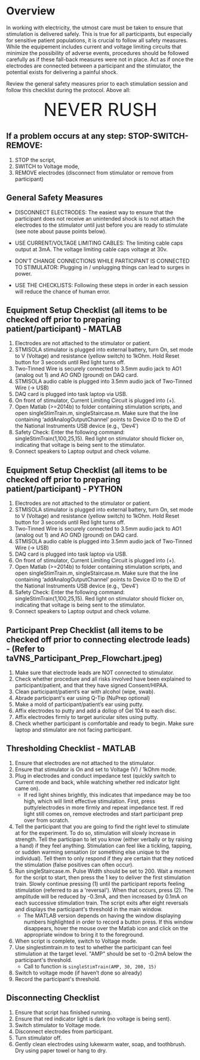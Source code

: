 # Overview 

In working with electricity, the utmost care must be taken to ensure that stimulation is  delivered safely. This is true for all participants, but especially for sensitive patient populations, it is crucial to follow all safety measures. While the equipement includes current and voltage limiting circuits that minimize the possibility of adverse events, procedures should be followed carefully as if these fall-back measures were not in place. Act as if once the electrodes are connected between a participant and the stimulator, the potential exists for delivering a painful shock.

Review the general safety measures prior to each stimulation session and follow this checklist during the protocol. Above all:

 <center> <font size="10"> NEVER RUSH </font> </center>

## If a problem occurs at any step: STOP-SWITCH-REMOVE: 

1) STOP the script, 
2) SWITCH to Voltage mode, 
3) REMOVE electrodes (disconnect from stimulator or remove from participant)

## General Safety Measures

- DISCONNECT ELECTRODES: The easiest way to ensure that the participant does not receive an unintended shock is to not attach the electrodes to the stimulator until just before you are ready to stimulate (see note about pause points below).

- USE CURRENT/VOLTAGE LIMITING CABLES: The limiting cable caps output at 3mA. The voltage limiting cable caps voltage at 30v. 

- DON'T CHANGE CONNECTIONS WHILE PARTICIPANT IS CONNECTED TO STIMULATOR: Plugging in / unplugging things can lead to surges in power. 

- USE THE CHECKLISTS: Following these steps in order in each session will reduce the chance of human error. 

## Equipment Setup Checklist (all items to be checked off prior to preparing patient/participant) - MATLAB

1. Electrodes are not attached to the stimulator or patient. 
2. STMISOLA stimulator is plugged into external battery, turn On, set mode to V (Voltage) and resistance (yellow switch) to 1kOhm. Hold Reset button for 3 seconds until Red light turns off.
3. Two-Tinned Wire is securely connected to 3.5mm audio jack to AO1 (analog out 1) and AO GND (ground) on DAQ card.
4. STMISOLA audio cable is plugged into 3.5mm audio jack of Two-Tinned Wire (-> USB)
5. DAQ card is plugged into task laptop via USB. 
6. On front of stimulator, Current Limiting Circuit is plugged into (+).
7. Open Matlab (>=2014b) to folder containing stimulation scripts, and open singleStimTrain.m, singleStaircase.m. Make sure that the line containing ‘addAnalogOutputChannel’ points to Device ID to the ID of the National Instruments USB device (e.g., ‘Dev4’)
8. Safety Check: Enter the following command: singleStimTrain(1,100,25,15). Red light on stimulator should flicker on, indicating that voltage is being sent to the stimulator. 
9. Connect speakers to Laptop output and check volume. 

## Equipment Setup Checklist (all items to be checked off prior to preparing patient/participant) - PYTHON

1. Electrodes are not attached to the stimulator or patient. 
2. STMISOLA stimulator is plugged into external battery, turn On, set mode to V (Voltage) and resistance (yellow switch) to 1kOhm. Hold Reset button for 3 seconds until Red light turns off.
3. Two-Tinned Wire is securely connected to 3.5mm audio jack to AO1 (analog out 1) and AO GND (ground) on DAQ card.
4. STMISOLA audio cable is plugged into 3.5mm audio jack of Two-Tinned Wire (-> USB)
5. DAQ card is plugged into task laptop via USB. 
6. On front of stimulator, Current Limiting Circuit is plugged into (+).
7. Open Matlab (>=2014b) to folder containing stimulation scripts, and open singleStimTrain.m, singleStaircase.m. Make sure that the line containing ‘addAnalogOutputChannel’ points to Device ID to the ID of the National Instruments USB device (e.g., ‘Dev4’)
8. Safety Check: Enter the following command: singleStimTrain(1,100,25,15). Red light on stimulator should flicker on, indicating that voltage is being sent to the stimulator. 
9. Connect speakers to Laptop output and check volume. 

## Participant Prep Checklist (all items to be checked off prior to connecting electrode leads) - (Refer to taVNS_Participant_Prep_Flowchart.jpeg)
1. Make sure that electrode leads are NOT connected to stimulator.
2. Check whether procedure and all risks involved have been explained to participant/patient, and that they have signed Consent/HIPAA.
3. Clean participant/patient’s ear with alcohol (wipe, swab).
4. Abrade participant's ear using Q-Tip (NuPrep optional)
5. Make a mold of participant/patient’s ear using putty. 
6. Affix electrodes to putty and add a dollop of Gel 104 to each disc. 
7. Affix electrodes firmly to target auricular sites using putty. 
8. Check whether participant is comfortable and ready to begin. Make sure laptop and stimulator are not facing participant. 

## Thresholding Checklist - MATLAB
1. Ensure that electrodes are not attached to the stimulator.
2. Ensure that stimulator is On and set to Voltage (V) / 1kOhm mode.
3. Plug in electrodes and conduct impedance test (quickly switch to Current mode and back, while watching whether red indicator light came on). 
    - If red light shines brightly, this indicates that impedance may be too high, which will limit effective stimulation. First, press putty/electrodes in more firmly and repeat impedance test. If red light still comes on, remove electrodes and start participant prep over from scratch.
5. Tell the participant that you are going to find the right level to stimulate at for the experiment. To do so, stimulation will slowly increase in strength. Tell the participan to let you know (either verbally or by raising a hand) if they feel anything. Stimulation can feel like a tickling, tapping, or sudden warming sensation (or something else unique to the individual). Tell them to only respond if they are certain that they noticed the stimulation (false positives can often occur). 
6.  Run singleStaircase.m. Pulse Width should be set to 200. Wait a moment for the script to start, then press the 1 key to deliver the first stimulation train. Slowly continue pressing (1) until the participant reports feeling stimulation (referred to as a 'reversal'). When that occurs, press (2). The amplitude will be reduced by -0.3mA, and then increased by 0.1mA on each successive stimulation train. The script exits after eight reversals and displays the participant's threshold in the main window. 
    - The MATLAB version depends on having the window displaying numbers highlighted in order to record a button press. If this window disappears, hover the mouse over the Matlab icon and click on the appropriate window to bring it to the foreground. 
7. When script is complete, switch to Voltage mode.
8. Use singlestimtrain.m to test to whether the participant can feel stimulation at the target level. "AMP" should be set to -0.2mA below the participant's threshold. 
    - Call to function is `singleStimTrain(AMP, 30, 200, 15)`
9. Switch to voltage mode (if haven’t done so already)
10. Record the participant's threshold. 

## Disconnecting Checklist
1. Ensure that script has finished running.
2. Ensure that red indicator light is dark (no voltage is being sent).
3. Switch stimulator to Voltage mode.
4. Disconnect electrodes from participant.
5. Turn stimulator off.
6. Gently clean electrodes using lukewarm water, soap, and toothbrush. Dry using paper towel or hang to dry. 
